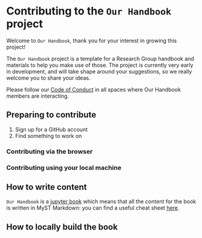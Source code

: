 # Contributing to the `Our Handbook` project

Welcome to `Our Handbook`, thank you for your interest in growing this project!

The `Our Handbook` project is a template for a Research Group handbook and materials to help you make use of those. 
The project is currently very early in development, and will take shape around your suggestions, so we really welcome you to share your ideas.

Please follow our [Code of Conduct](code-of-conduct) in all spaces where Our Handbook members are interacting.

<!--
## E-life Innovation Sprint
If you're joining us at the E-life Innovation Sprint 2021, then hello!
You can look at our aims for the sprint [here]().
-->

## Preparing to contribute

1. Sign up for a GitHub account
2. Find something to work on

### Contributing via the browser

### Contributing using your local machine

## How to write content
`Our Handbook` is a [jupyter book](https://jupyterbook.org/) which means that all the content for the book is written in MyST Markdown: you can find a useful cheat sheet [here](https://jupyterbook.org/reference/cheatsheet.html).

## How to locally build the book
